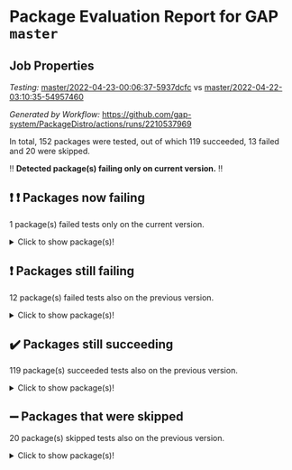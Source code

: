 # Package Evaluation Report for GAP `master`

## Job Properties

*Testing:* [master/2022-04-23-00:06:37-5937dcfc](https://github.com/gap-system/PackageDistro/blob/data/reports/master/2022-04-23-00:06:37-5937dcfc) vs [master/2022-04-22-03:10:35-54957460](https://github.com/gap-system/PackageDistro/blob/data/reports/master/2022-04-22-03:10:35-54957460)

*Generated by Workflow:* https://github.com/gap-system/PackageDistro/actions/runs/2210537969

In total, 152 packages were tested, out of which 119 succeeded, 13 failed and 20 were skipped.

:bangbang: **Detected package(s) failing only on current version.** :bangbang:

## :exclamation: :exclamation: Packages now failing

1 package(s) failed tests only on the current version.
<details> <summary>Click to show package(s)!</summary>

- semigroups 4.0.0 [(failure)](https://github.com/gap-system/PackageDistro/runs/6136469952?check_suite_focus=true) vs semigroups 4.0.1 [(success)](https://github.com/gap-system/PackageDistro/runs/6122442595?check_suite_focus=true) <br>
</details>

## :exclamation: Packages still failing

12 package(s) failed tests also on the previous version.
<details><summary>Click to show package(s)!</summary>

- fining 1.4.1 [(failure)](https://github.com/gap-system/PackageDistro/runs/6136466687?check_suite_focus=true)
- francy 1.2.4 [(failure)](https://github.com/gap-system/PackageDistro/runs/6136466970?check_suite_focus=true)
- hap 1.39 [(failure)](https://github.com/gap-system/PackageDistro/runs/6136467538?check_suite_focus=true)
- normalizinterface 1.3.2 [(failure)](https://github.com/gap-system/PackageDistro/runs/6136468982?check_suite_focus=true)
- packagemanager 1.2 [(failure)](https://github.com/gap-system/PackageDistro/runs/6136469335?check_suite_focus=true)
- rcwa 4.6.4 [(failure)](https://github.com/gap-system/PackageDistro/runs/6136469736?check_suite_focus=true)
- recog 1.3.2 [(failure)](https://github.com/gap-system/PackageDistro/runs/6136469799?check_suite_focus=true)
- transgrp 3.6.1 [(failure)](https://github.com/gap-system/PackageDistro/runs/6136470404?check_suite_focus=true)
- ugaly 4.0.2 [(failure)](https://github.com/gap-system/PackageDistro/runs/6136470472?check_suite_focus=true)
- unitlib 4.0.0 [(failure)](https://github.com/gap-system/PackageDistro/runs/6136470574?check_suite_focus=true)
- wedderga 4.10.1 [(failure)](https://github.com/gap-system/PackageDistro/runs/6136470822?check_suite_focus=true)
- yangbaxter 0.9.0 [(failure)](https://github.com/gap-system/PackageDistro/runs/6136471024?check_suite_focus=true)
</details>

## :heavy_check_mark: Packages still succeeding

119 package(s) succeeded tests also on the previous version.
<details><summary>Click to show package(s)!</summary>

- ace 5.4 [(success)](https://github.com/gap-system/PackageDistro/runs/6136465343?check_suite_focus=true)
- aclib 1.3.2 [(success)](https://github.com/gap-system/PackageDistro/runs/6136465378?check_suite_focus=true)
- agt 0.2 [(success)](https://github.com/gap-system/PackageDistro/runs/6136465417?check_suite_focus=true)
- alnuth 3.2.1 [(success)](https://github.com/gap-system/PackageDistro/runs/6136465452?check_suite_focus=true)
- anupq 3.2.6 [(success)](https://github.com/gap-system/PackageDistro/runs/6136465499?check_suite_focus=true)
- atlasrep 2.1.2 [(success)](https://github.com/gap-system/PackageDistro/runs/6136465536?check_suite_focus=true)
- autodoc 2022.03.10 [(success)](https://github.com/gap-system/PackageDistro/runs/6136465579?check_suite_focus=true)
- automata 1.15 [(success)](https://github.com/gap-system/PackageDistro/runs/6136465619?check_suite_focus=true)
- automgrp 1.3.2 [(success)](https://github.com/gap-system/PackageDistro/runs/6136465654?check_suite_focus=true)
- autpgrp 1.10.2 [(success)](https://github.com/gap-system/PackageDistro/runs/6136465685?check_suite_focus=true)
- cap 2022.04-02 [(success)](https://github.com/gap-system/PackageDistro/runs/6136465716?check_suite_focus=true)
- caratinterface 2.3.3 [(success)](https://github.com/gap-system/PackageDistro/runs/6136465751?check_suite_focus=true)
- cddinterface 2020.06.24 [(success)](https://github.com/gap-system/PackageDistro/runs/6136465783?check_suite_focus=true)
- circle 1.6.4 [(success)](https://github.com/gap-system/PackageDistro/runs/6136465836?check_suite_focus=true)
- cohomolo 1.6.10 [(success)](https://github.com/gap-system/PackageDistro/runs/6136465878?check_suite_focus=true)
- congruence 1.2.3 [(success)](https://github.com/gap-system/PackageDistro/runs/6136465919?check_suite_focus=true)
- corelg 1.56 [(success)](https://github.com/gap-system/PackageDistro/runs/6136465975?check_suite_focus=true)
- crime 1.6 [(success)](https://github.com/gap-system/PackageDistro/runs/6136466038?check_suite_focus=true)
- crisp 1.4.5 [(success)](https://github.com/gap-system/PackageDistro/runs/6136466067?check_suite_focus=true)
- crypting 0.10 [(success)](https://github.com/gap-system/PackageDistro/runs/6136466108?check_suite_focus=true)
- cryst 4.1.24 [(success)](https://github.com/gap-system/PackageDistro/runs/6136466132?check_suite_focus=true)
- crystcat 1.1.9 [(success)](https://github.com/gap-system/PackageDistro/runs/6136466163?check_suite_focus=true)
- ctbllib 1.3.3 [(success)](https://github.com/gap-system/PackageDistro/runs/6136466195?check_suite_focus=true)
- cubefree 1.19 [(success)](https://github.com/gap-system/PackageDistro/runs/6136466226?check_suite_focus=true)
- curlinterface 2.2.2 [(success)](https://github.com/gap-system/PackageDistro/runs/6136466263?check_suite_focus=true)
- cvec 2.7.5 [(success)](https://github.com/gap-system/PackageDistro/runs/6136466302?check_suite_focus=true)
- datastructures 0.2.7 [(success)](https://github.com/gap-system/PackageDistro/runs/6136466340?check_suite_focus=true)
- deepthought 1.0.5 [(success)](https://github.com/gap-system/PackageDistro/runs/6136466377?check_suite_focus=true)
- design 1.7 [(success)](https://github.com/gap-system/PackageDistro/runs/6136466420?check_suite_focus=true)
- difsets 2.3.1 [(success)](https://github.com/gap-system/PackageDistro/runs/6136466452?check_suite_focus=true)
- digraphs 1.5.2 [(success)](https://github.com/gap-system/PackageDistro/runs/6136466483?check_suite_focus=true)
- edim 1.3.5 [(success)](https://github.com/gap-system/PackageDistro/runs/6136466515?check_suite_focus=true)
- example 4.3.0 [(success)](https://github.com/gap-system/PackageDistro/runs/6136466541?check_suite_focus=true)
- factint 1.6.3 [(success)](https://github.com/gap-system/PackageDistro/runs/6136466575?check_suite_focus=true)
- ferret 1.0.7 [(success)](https://github.com/gap-system/PackageDistro/runs/6136466613?check_suite_focus=true)
- fga 1.4.0 [(success)](https://github.com/gap-system/PackageDistro/runs/6136466648?check_suite_focus=true)
- float 1.0.3 [(success)](https://github.com/gap-system/PackageDistro/runs/6136466716?check_suite_focus=true)
- format 1.4.3 [(success)](https://github.com/gap-system/PackageDistro/runs/6136466770?check_suite_focus=true)
- forms 1.2.7 [(success)](https://github.com/gap-system/PackageDistro/runs/6136466821?check_suite_focus=true)
- fplsa 1.2.5 [(success)](https://github.com/gap-system/PackageDistro/runs/6136466873?check_suite_focus=true)
- fr 2.4.8 [(success)](https://github.com/gap-system/PackageDistro/runs/6136466911?check_suite_focus=true)
- fwtree 1.3 [(success)](https://github.com/gap-system/PackageDistro/runs/6136467016?check_suite_focus=true)
- gbnp 1.0.5 [(success)](https://github.com/gap-system/PackageDistro/runs/6136467080?check_suite_focus=true)
- generalizedmorphismsforcap 2022.03-03 [(success)](https://github.com/gap-system/PackageDistro/runs/6136467135?check_suite_focus=true)
- genss 1.6.6 [(success)](https://github.com/gap-system/PackageDistro/runs/6136467182?check_suite_focus=true)
- gradedringforhomalg 2022.03-01 [(success)](https://github.com/gap-system/PackageDistro/runs/6136467234?check_suite_focus=true)
- grape 4.8.5 [(success)](https://github.com/gap-system/PackageDistro/runs/6136467281?check_suite_focus=true)
- groupoids 1.69 [(success)](https://github.com/gap-system/PackageDistro/runs/6136467336?check_suite_focus=true)
- grpconst 2.6.2 [(success)](https://github.com/gap-system/PackageDistro/runs/6136467386?check_suite_focus=true)
- guarana 0.96.3 [(success)](https://github.com/gap-system/PackageDistro/runs/6136467434?check_suite_focus=true)
- guava 3.15 [(success)](https://github.com/gap-system/PackageDistro/runs/6136467487?check_suite_focus=true)
- hapcryst 0.1.14 [(success)](https://github.com/gap-system/PackageDistro/runs/6136467574?check_suite_focus=true)
- hecke 1.5.3 [(success)](https://github.com/gap-system/PackageDistro/runs/6136467619?check_suite_focus=true)
- help 3.5 [(success)](https://github.com/gap-system/PackageDistro/runs/6136467662?check_suite_focus=true)
- idrel 2.43 [(success)](https://github.com/gap-system/PackageDistro/runs/6136467719?check_suite_focus=true)
- images 1.3.1 [(success)](https://github.com/gap-system/PackageDistro/runs/6136467753?check_suite_focus=true)
- intpic 0.2.4 [(success)](https://github.com/gap-system/PackageDistro/runs/6136467797?check_suite_focus=true)
- io 4.7.2 [(success)](https://github.com/gap-system/PackageDistro/runs/6136467839?check_suite_focus=true)
- irredsol 1.4.3 [(success)](https://github.com/gap-system/PackageDistro/runs/6136467883?check_suite_focus=true)
- json 2.1.0 [(success)](https://github.com/gap-system/PackageDistro/runs/6136467912?check_suite_focus=true)
- jupyterkernel 1.4.1 [(success)](https://github.com/gap-system/PackageDistro/runs/6136467944?check_suite_focus=true)
- jupyterviz 1.5.1 [(success)](https://github.com/gap-system/PackageDistro/runs/6136467984?check_suite_focus=true)
- kan 1.34 [(success)](https://github.com/gap-system/PackageDistro/runs/6136468030?check_suite_focus=true)
- kbmag 1.5.9 [(success)](https://github.com/gap-system/PackageDistro/runs/6136468081?check_suite_focus=true)
- laguna 3.9.4 [(success)](https://github.com/gap-system/PackageDistro/runs/6136468122?check_suite_focus=true)
- liealgdb 2.2.1 [(success)](https://github.com/gap-system/PackageDistro/runs/6136468171?check_suite_focus=true)
- liepring 2.6 [(success)](https://github.com/gap-system/PackageDistro/runs/6136468219?check_suite_focus=true)
- liering 2.4.2 [(success)](https://github.com/gap-system/PackageDistro/runs/6136468278?check_suite_focus=true)
- linearalgebraforcap 2022.04-02 [(success)](https://github.com/gap-system/PackageDistro/runs/6136468328?check_suite_focus=true)
- loops 3.4.1 [(success)](https://github.com/gap-system/PackageDistro/runs/6136468368?check_suite_focus=true)
- lpres 1.0.3 [(success)](https://github.com/gap-system/PackageDistro/runs/6136468398?check_suite_focus=true)
- majoranaalgebras 1.4 [(success)](https://github.com/gap-system/PackageDistro/runs/6136468453?check_suite_focus=true)
- mapclass 1.4.5 [(success)](https://github.com/gap-system/PackageDistro/runs/6136468525?check_suite_focus=true)
- matgrp 0.64 [(success)](https://github.com/gap-system/PackageDistro/runs/6136468576?check_suite_focus=true)
- modisom 2.5.1 [(success)](https://github.com/gap-system/PackageDistro/runs/6136468637?check_suite_focus=true)
- modulepresentationsforcap 2022.03-02 [(success)](https://github.com/gap-system/PackageDistro/runs/6136468682?check_suite_focus=true)
- monoidalcategories 2022.04-03 [(success)](https://github.com/gap-system/PackageDistro/runs/6136468732?check_suite_focus=true)
- nconvex 2020.11-04 [(success)](https://github.com/gap-system/PackageDistro/runs/6136468790?check_suite_focus=true)
- nilmat 1.4.1 [(success)](https://github.com/gap-system/PackageDistro/runs/6136468832?check_suite_focus=true)
- nock 1.5 [(success)](https://github.com/gap-system/PackageDistro/runs/6136468896?check_suite_focus=true)
- nq 2.5.8 [(success)](https://github.com/gap-system/PackageDistro/runs/6136469097?check_suite_focus=true)
- numericalsgps 1.3.0 [(success)](https://github.com/gap-system/PackageDistro/runs/6136469161?check_suite_focus=true)
- openmath 11.5.0 [(success)](https://github.com/gap-system/PackageDistro/runs/6136469229?check_suite_focus=true)
- orb 4.8.4 [(success)](https://github.com/gap-system/PackageDistro/runs/6136469284?check_suite_focus=true)
- patternclass 2.4.2 [(success)](https://github.com/gap-system/PackageDistro/runs/6136469386?check_suite_focus=true)
- permut 2.0.4 [(success)](https://github.com/gap-system/PackageDistro/runs/6136469420?check_suite_focus=true)
- polenta 1.3.10 [(success)](https://github.com/gap-system/PackageDistro/runs/6136469451?check_suite_focus=true)
- polymaking 0.8.6 [(success)](https://github.com/gap-system/PackageDistro/runs/6136469494?check_suite_focus=true)
- primgrp 3.4.1 [(success)](https://github.com/gap-system/PackageDistro/runs/6136469537?check_suite_focus=true)
- profiling 2.5.0 [(success)](https://github.com/gap-system/PackageDistro/runs/6136469582?check_suite_focus=true)
- qpa 1.33 [(success)](https://github.com/gap-system/PackageDistro/runs/6136469620?check_suite_focus=true)
- quagroup 1.8.3 [(success)](https://github.com/gap-system/PackageDistro/runs/6136469678?check_suite_focus=true)
- radiroot 2.9 [(success)](https://github.com/gap-system/PackageDistro/runs/6136469712?check_suite_focus=true)
- rds 1.8 [(success)](https://github.com/gap-system/PackageDistro/runs/6136469763?check_suite_focus=true)
- repndecomp 1.2.1 [(success)](https://github.com/gap-system/PackageDistro/runs/6136469840?check_suite_focus=true)
- repsn 3.1.0 [(success)](https://github.com/gap-system/PackageDistro/runs/6136469868?check_suite_focus=true)
- resclasses 4.7.2 [(success)](https://github.com/gap-system/PackageDistro/runs/6136469892?check_suite_focus=true)
- scscp 2.3.1 [(success)](https://github.com/gap-system/PackageDistro/runs/6136469924?check_suite_focus=true)
- sglppow 2.2 [(success)](https://github.com/gap-system/PackageDistro/runs/6136469979?check_suite_focus=true)
- sgpviz 0.999.5 [(success)](https://github.com/gap-system/PackageDistro/runs/6136470015?check_suite_focus=true)
- simpcomp 2.1.14 [(success)](https://github.com/gap-system/PackageDistro/runs/6136470039?check_suite_focus=true)
- singular 2020.12.18 [(success)](https://github.com/gap-system/PackageDistro/runs/6136470062?check_suite_focus=true)
- sla 1.5.3 [(success)](https://github.com/gap-system/PackageDistro/runs/6136470094?check_suite_focus=true)
- smallgrp 1.5 [(success)](https://github.com/gap-system/PackageDistro/runs/6136470126?check_suite_focus=true)
- smallsemi 0.6.13 [(success)](https://github.com/gap-system/PackageDistro/runs/6136470149?check_suite_focus=true)
- sonata 2.9.4 [(success)](https://github.com/gap-system/PackageDistro/runs/6136470178?check_suite_focus=true)
- sophus 1.25 [(success)](https://github.com/gap-system/PackageDistro/runs/6136470207?check_suite_focus=true)
- spinsym 1.5.2 [(success)](https://github.com/gap-system/PackageDistro/runs/6136470235?check_suite_focus=true)
- symbcompcc 1.3.2 [(success)](https://github.com/gap-system/PackageDistro/runs/6136470264?check_suite_focus=true)
- thelma 1.3 [(success)](https://github.com/gap-system/PackageDistro/runs/6136470280?check_suite_focus=true)
- tomlib 1.2.9 [(success)](https://github.com/gap-system/PackageDistro/runs/6136470305?check_suite_focus=true)
- toric 1.9.5 [(success)](https://github.com/gap-system/PackageDistro/runs/6136470355?check_suite_focus=true)
- unipot 1.5 [(success)](https://github.com/gap-system/PackageDistro/runs/6136470518?check_suite_focus=true)
- utils 0.72 [(success)](https://github.com/gap-system/PackageDistro/runs/6136470618?check_suite_focus=true)
- uuid 0.7 [(success)](https://github.com/gap-system/PackageDistro/runs/6136470698?check_suite_focus=true)
- walrus 0.9991 [(success)](https://github.com/gap-system/PackageDistro/runs/6136470773?check_suite_focus=true)
- xmod 2.86 [(success)](https://github.com/gap-system/PackageDistro/runs/6136470890?check_suite_focus=true)
- xmodalg 1.18 [(success)](https://github.com/gap-system/PackageDistro/runs/6136470965?check_suite_focus=true)
- zeromqinterface 0.13 [(success)](https://github.com/gap-system/PackageDistro/runs/6136471070?check_suite_focus=true)
</details>

## :heavy_minus_sign: Packages that were skipped

20 package(s) skipped tests also on the previous version.
<details><summary>Click to show package(s)!</summary>

- 4ti2interface 2022.03-01 [(skipped)](https://github.com/gap-system/PackageDistro/runs/6136420999?check_suite_focus=true)
- browse 1.8.14 [(skipped)](https://github.com/gap-system/PackageDistro/runs/6136420999?check_suite_focus=true)
- examplesforhomalg 2022.03-01 [(skipped)](https://github.com/gap-system/PackageDistro/runs/6136420999?check_suite_focus=true)
- gapdoc 1.6.5 [(skipped)](https://github.com/gap-system/PackageDistro/runs/6136420999?check_suite_focus=true)
- gauss 2022.03-01 [(skipped)](https://github.com/gap-system/PackageDistro/runs/6136420999?check_suite_focus=true)
- gaussforhomalg 2022.03-01 [(skipped)](https://github.com/gap-system/PackageDistro/runs/6136420999?check_suite_focus=true)
- gradedmodules 2022.03-01 [(skipped)](https://github.com/gap-system/PackageDistro/runs/6136420999?check_suite_focus=true)
- homalg 2022.03-01 [(skipped)](https://github.com/gap-system/PackageDistro/runs/6136420999?check_suite_focus=true)
- homalgtocas 2022.03-01 [(skipped)](https://github.com/gap-system/PackageDistro/runs/6136420999?check_suite_focus=true)
- io_forhomalg 2022.03-01 [(skipped)](https://github.com/gap-system/PackageDistro/runs/6136420999?check_suite_focus=true)
- itc 1.5.1 [(skipped)](https://github.com/gap-system/PackageDistro/runs/6136420999?check_suite_focus=true)
- localizeringforhomalg 2022.03-01 [(skipped)](https://github.com/gap-system/PackageDistro/runs/6136420999?check_suite_focus=true)
- matricesforhomalg 2022.04-01 [(skipped)](https://github.com/gap-system/PackageDistro/runs/6136420999?check_suite_focus=true)
- modules 2022.03-01 [(skipped)](https://github.com/gap-system/PackageDistro/runs/6136420999?check_suite_focus=true)
- polycyclic 2.16 [(skipped)](https://github.com/gap-system/PackageDistro/runs/6136420999?check_suite_focus=true)
- ringsforhomalg 2022.04-01 [(skipped)](https://github.com/gap-system/PackageDistro/runs/6136420999?check_suite_focus=true)
- sco 2022.03-01 [(skipped)](https://github.com/gap-system/PackageDistro/runs/6136420999?check_suite_focus=true)
- toolsforhomalg 2022.04-01 [(skipped)](https://github.com/gap-system/PackageDistro/runs/6136420999?check_suite_focus=true)
- toricvarieties 2022.03.23 [(skipped)](https://github.com/gap-system/PackageDistro/runs/6136420999?check_suite_focus=true)
- xgap 4.31 [(skipped)](https://github.com/gap-system/PackageDistro/runs/6136420999?check_suite_focus=true)
</details>

